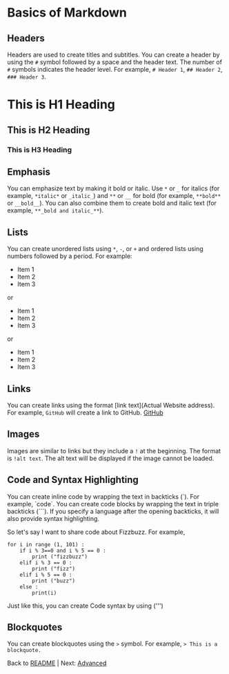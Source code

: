 # Basics of Markdown

## Headers
Headers are used to create titles and subtitles. You can create a header by using the `#` symbol followed by a space and the header text. The number of `#` symbols indicates the header level. 
For example, `# Header 1`, `## Header 2`, `### Header 3`.
# This is H1 Heading 
## This is H2 Heading
### This is H3 Heading

## Emphasis
You can emphasize text by making it bold or italic. Use `*` or `_` for italics (for example, `*italic*` or `_italic_`) and `**` or `__` for bold (for example, `**bold**` or `__bold__`). You can also combine them to create bold and italic text (for example, `**_bold and italic_**`).

## Lists
You can create unordered lists using `*`, `-`, or `+` and ordered lists using numbers followed by a period. For example: 

* Item 1
* Item 2
* Item 3

or

- Item 1
- Item 2
- Item 3

or

+ Item 1
+ Item 2
+ Item 3


## Links
You can create links using the format [link text](Actual Website address). For example, `GitHub` will create a link to GitHub. [GitHub](https://github.com/)

## Images
Images are similar to links but they include a `!` at the beginning. The format is `!alt text`. The alt text will be displayed if the image cannot be loaded.

## Code and Syntax Highlighting
You can create inline code by wrapping the text in backticks (\`). For example, \`code\`. You can create code blocks by wrapping the text in triple backticks (```). If you specify a language after the opening backticks, it will also provide syntax highlighting.

So let's say I want to share code about Fizzbuzz. For example,
```
for i in range (1, 101) :
    if i % 3==0 and i % 5 == 0 :
        print ("fizzbuzz")
    elif i % 3 == 0 :
        print ("fizz")
    elif i % 5 == 0 :
        print ("buzz")
    else : 
        print(i)
```
Just like this, you can create Code syntax by using (''')

## Blockquotes
You can create blockquotes using the `>` symbol. For example, `> This is a blockquote.`

Back to [README](https://github.com/sjh90331/Mastering_Markdown/blob/main/README.md)  |  Next: [Advanced](https://github.com/sjh90331/Mastering_Markdown/blob/main/Advanced.md)
